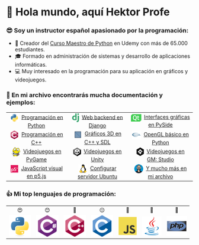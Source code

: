 <h1 align="left">👋 Hola mundo, aquí Hektor Profe</h1>

<h3 align="left"> 😎 Soy un instructor español apasionado por la programación:</h3>

- 🌱 Creador del <a href="https://www.hektorprofe.net/cupon/python" target="_blank">Curso Maestro de Python</a> en Udemy con más de 65.000 estudiantes.
- 🎓 Formado en administración de sistemas y desarrollo de aplicaciones informáticas.
- 💻 Muy interesado en la programación para su aplicación en gráficos y videojuegos.

<h3 align="left">📝 En mi archivo encontrarás mucha documentación y ejemplos:</h3>
<table>
    <tr>
        <td align="center"><img src="icons/python.svg" height="24" align="center"/> &nbsp;<a href="https://docs.hektorprofe.net/python/">Programación en Python</a></td>
        <td align="center"><img src="icons/django.png" height="24" align="center"/> &nbsp;<a href="https://docs.hektorprofe.net/django/">Web backend en Django</a></td>
        <td align="center"><img src="icons/qt.svg" height="20" align="center"/> &nbsp;<a href="https://docs.hektorprofe.net/qt-pyside/">Interfaces gráficas en PySide</a></td>
    </tr>
    <tr>
        <td align="center"><img src="icons/cpp.svg" height="24" align="center"/> &nbsp;<a href="https://docs.hektorprofe.net/cpp/">Programación en C++</a></td>
        <td align="center"><img src="icons/3d.gif" height="23" width="23" align="top"/> &nbsp;<a href="https://docs.hektorprofe.net/graficos-3d/">Gráficos 3D en C++ y SDL</a></td>
        <td align="center"><img src="icons/opengl.svg" height="24" align="center"/> &nbsp;<a href="https://docs.hektorprofe.net/opengl/">OpenGL básico en Python</a></td>
    </tr>
    <tr>
        <td align="center"><img src="icons/pygame.png" height="24" align="center"/> &nbsp;<a href="https://docs.hektorprofe.net/pygame/">Videojuegos en PyGame</a></td>
        <td align="center"><img src="icons/unity.png" height="24" align="center"/> &nbsp;<a href="https://docs.hektorprofe.net/escueladevideojuegos/academia-unity/">Videojuegos en Unity</a></td>
        <td align="center"><img src="icons/gm.png" height="24" align="center"/> &nbsp;<a href="https://docs.hektorprofe.net/escueladevideojuegos/academia-gamemaker/">Videojuegos en GM: Studio</a></td>
    </tr>
    <tr>
        <!--<td><img src="icons/python.svg" width="24" height="24" align="top"/> <a href="https://docs.hektorprofe.net/academia/">Recopilación de Shaders</a></td>-->
        <td align="center"><img src="icons/p5.png" height="22" align="center"/> &nbsp;<a href="https://docs.hektorprofe.net/academia/javascript/biblioteca-p5js/">JavaScript visual en p5.js</a></td>
        <td align="center"><img src="icons/linux.svg" height="24" align="center"/> &nbsp;<a href="https://docs.hektorprofe.net/academia/gnu-linux/ubuntu-server-web/">Configurar servidor Ubuntu</a></td>
        <td align="center"><img src="icons/hektor.png" height="24" align="center"/> &nbsp;<a href="https://docs.hektorprofe.net/academia/">Y mucho más en mi archivo</a></td>
    </tr>
</table>

<h3 align="left">👍 Mi top lenguajes de programación:</h3>
<table>
    <tr>
        <td align="center">😍</td>
        <td align="center">😊</td>
        <td align="center">🙂</td>
        <td align="center">😐</td>
        <td align="center">🤒</td>
        <td align="center">🤢</td>
        <td align="center">🤮</td>
    </tr>
    <tr>
        <td align="center"><img src="icons/python.svg" alt="python" width="60" height="60" align="middle" /></td>
        <td align="center"><img src="icons/csharp.svg" alt="csharp" width="60" height="60" align="middle" /></td>
        <td align="center"><img src="icons/cpp.svg" alt="cplusplus" width="60" height="60" align="middle" /></td>
        <td align="center"><img src="icons/c.svg" alt="c" width="60" height="60" align="middle" /></td>
        <td align="center"><img src="icons/js.svg" alt="javascript" width="50" height="50" align="middle" /></td>
        <td align="center"><img src="icons/java.svg" alt="java" width="52" height="52" align="middle" /></td>
        <td align="center"><img src="icons/php.svg" alt="php" width="55" height="55" align="middle" /></td>
    </tr>
</table>
